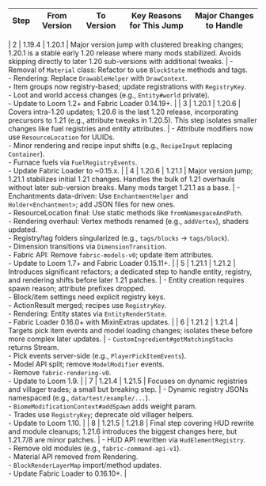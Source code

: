

| Step | From Version | To Version | Key Reasons for This Jump | Major Changes to Handle |
|------|--------------|------------|---------------------------|-------------------------|

| 2 | 1.19.4 | 1.20.1 | Major version jump with clustered breaking changes; 1.20.1 is a stable early 1.20 release where many mods stabilized. Avoids skipping directly to later 1.20 sub-versions with additional tweaks. | - Removal of `Material` class: Refactor to use `BlockState` methods and tags.<br>- Rendering: Replace `DrawableHelper` with `DrawContext`.<br>- Item groups now registry-based; update registrations with `RegistryKey`.<br>- Loot and world access changes (e.g., `Entity#world` private).<br>- Update to Loom 1.2+ and Fabric Loader 0.14.19+. |
| 3 | 1.20.1 | 1.20.6 | Covers intra-1.20 updates; 1.20.6 is the last 1.20 release, incorporating precursors to 1.21 (e.g., attribute tweaks in 1.20.5). This step isolates smaller changes like fuel registries and entity attributes. | - Attribute modifiers now use `ResourceLocation` for UUIDs.<br>- Minor rendering and recipe input shifts (e.g., `RecipeInput` replacing `Container`).<br>- Furnace fuels via `FuelRegistryEvents`.<br>- Update Fabric Loader to ~0.15.x. |
| 4 | 1.20.6 | 1.21.1 | Major version jump; 1.21.1 stabilizes initial 1.21 changes. Handles the bulk of 1.21 overhauls without later sub-version breaks. Many mods target 1.21.1 as a base. | - Enchantments data-driven: Use `EnchantmentHelper` and `Holder<Enchantment>`; add JSON files for new ones.<br>- ResourceLocation final: Use static methods like `fromNamespaceAndPath`.<br>- Rendering overhaul: Vertex methods renamed (e.g., `addVertex`), shaders updated.<br>- Registry/tag folders singularized (e.g., `tags/blocks` → `tags/block`).<br>- Dimension transitions via `DimensionTransition`.<br>- Fabric API: Remove `fabric-models-v0`; update item attributes.<br>- Update to Loom 1.7+ and Fabric Loader 0.15.11+. |
| 5 | 1.21.1 | 1.21.2 | Introduces significant refactors; a dedicated step to handle entity, registry, and rendering shifts before later 1.21 patches. | - Entity creation requires spawn reason; attribute prefixes dropped.<br>- Block/item settings need explicit registry keys.<br>- ActionResult merged; recipes use `RegistryKey`.<br>- Rendering: Entity states via `EntityRenderState`.<br>- Fabric Loader 0.16.0+ with MixinExtras updates. |
| 6 | 1.21.2 | 1.21.4 | Targets pick item events and model loading changes; isolates these before more complex later updates. | - `CustomIngredient#getMatchingStacks` returns Stream.<br>- Pick events server-side (e.g., `PlayerPickItemEvents`).<br>- Model API split; remove `ModelModifier` events.<br>- Remove `fabric-rendering-v0`.<br>- Update to Loom 1.9. |
| 7 | 1.21.4 | 1.21.5 | Focuses on dynamic registries and villager trades; a small but breaking step. | - Dynamic registry JSONs namespaced (e.g., `data/test/example/...`).<br>- `BiomeModificationContext#addSpawn` adds weight param.<br>- Trades use `RegistryKey`; deprecate old villager helpers.<br>- Update to Loom 1.10. |
| 8 | 1.21.5 | 1.21.8 | Final step covering HUD rewrite and module cleanups; 1.21.6 introduces the biggest changes here, but 1.21.7/8 are minor patches. | - HUD API rewritten via `HudElementRegistry`.<br>- Remove old modules (e.g., `fabric-command-api-v1`).<br>- Material API removed from Rendering.<br>- `BlockRenderLayerMap` import/method updates.<br>- Update Fabric Loader to 0.16.10+. |
